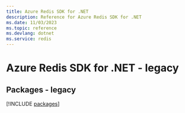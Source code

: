 ```yaml
---
title: Azure Redis SDK for .NET
description: Reference for Azure Redis SDK for .NET
ms.date: 11/03/2023
ms.topic: reference
ms.devlang: dotnet
ms.service: redis
---
```

# Azure Redis SDK for .NET - legacy
## Packages - legacy
[!INCLUDE [packages](redis-index.md)]